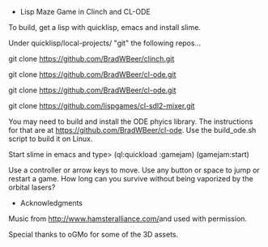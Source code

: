 * Lisp Maze Game in Clinch and CL-ODE

To build, get a lisp with quicklisp, emacs and install slime.

Under quicklisp/local-projects/ "git" the following repos...

  git clone https://github.com/BradWBeer/clinch.git
  
  git clone https://github.com/BradWBeer/cl-ode.git
  
  git clone https://github.com/BradWBeer/cl-ode.git
  
  git clone https://github.com/lispgames/cl-sdl2-mixer.git
  

  You may need to build and install the ODE phyics library. The instructions for that are at https://github.com/BradWBeer/cl-ode. Use the build_ode.sh script to build it on Linux. 

  Start slime in emacs and type> (ql:quickload :gamejam) (gamejam:start)

  Use a controller or arrow keys to move. Use any button or space to jump or restart a game.
  How long can you survive without being vaporized by the orbital lasers?

* Acknowledgments 

Music from http://www.hamsteralliance.com/​ and used with permission. 

Special thanks to oGMo for some of the 3D assets.
